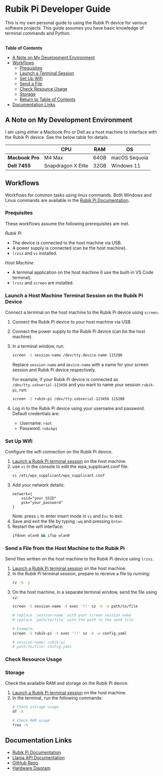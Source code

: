 # Rubik Pi Developer Guide

This is my own personal guide to using the Rubik Pi device for various software projects. This guide assumes you have basic knowledge of terminal commands and Python.<br><br>

**Table of Contents**
- [A Note on My Development Environment](#a-note-on-my-development-environment)
- [Workflows](#workflows)
    - [Prequisites](#prequisites)
    - [Launch a Terminal Session](#launch-a-terminal-session)
    - [Set Up Wifi](#set-up-wifi)
    - [Send a File](#send-a-file)
    - [Check Resource Usage](#check-resource-usage)
    - [Storage](#storage)
    - [Return to Table of Contents](#table-of-contents)
- [Documentation Links](#documentation-links)

## A Note on My Development Environment
I am using either a Macbook Pro or Dell as a host machine to interface with the Rubik Pi device. See the below table for details.

|               | CPU                | RAM      | OS                  |
|---------------|--------------------|----------|----------------------|
| **Macbook Pro**   | M4 Max             | 64GB     | macOS Sequoia  |
| **Dell 7455**     | Snapdragon X Elite | 32GB     | Windows 11           |

## Workflows
Workflows for common tasks using linux commands. Both Windows and Linux commands are available in the [Rubik Pi Documentation](https://www.thundercomm.com/rubik-pi-3/en/docs/rubik-pi-3-user-manual/).

### Prequisites
These workflows assume the following prerequisites are met.

*Rubik Pi*
- The device is connected to the host machine via USB.
- A power supply is connected (can be the host machine).
- `lrzsz` and `vi` installed.

*Host Machine*
- A terminal application on the host machine (I use the built-in VS Code terminal).
- `lrzsz` and `screen` are installed.

### Launch a Host Machine Terminal Session on the Rubik Pi Device
Connect a terminal on the host machine to the Rubik Pi device using `screen`.
1. Connect the Rubik Pi device to your host machine via USB.
2. Connect the power supply to the Rubik Pi device (can be the host machine).
3. In a terminal window, run:
    ```bash
    screen -S session-name /dev/tty.device-name 115200
    ```
    Replace `session-name` and `device-name` with a name for your screen session and Rubik Pi device respectively.

    For example, if your Rubik Pi device is connected as `/dev/tty.usbserial-123456` and you want to name your session `rubik-pi`, run:
    ```bash
    screen -S rubik-pi /dev/tty.usbserial-123456 115200
    ```
4. Log in to the Rubik Pi device using your username and password.
    Default credentials are:
    - Username: `root`
    - Password: `rubikpi`

### Set Up Wifi
Configure the wifi connection on the Rubik Pi device.
1. [Launch a Rubik Pi terminal session](#launch-a-host-machine-terminal-session-on-the-rubik-pi-device) on the host machine.
2. use `vi` in the console to edit the wpa_supplicant.conf file:
    ```bash
    vi /etc/wpa_supplicant/wpa_supplicant.conf
    ```
3. Add your network details:
    ```config
    network={
        ssid="your_SSID"
        psk="your_password"
    }
    ```
    Note: press `i` to enter insert mode in `vi` and `Esc` to exit.
4. Save and exit the file by typing `:wq` and pressing `Enter`.
5. Restart the wifi interface:
    ```bash
    ifdown wlan0 && ifup wlan0
    ```

### Send a File from the Host Machine to the Rubik Pi
Send files written on the host machine to the Rubik Pi device using `lrzsz`.
1. [Launch a Rubik Pi terminal session](#launch-a-host-machine-terminal-session-on-the-rubik-pi-device) on the host machine.
2. In the Rubik Pi terminal session, prepare to receive a file by running:
    ```bash
    rz -b -y
    ```
2. On the host machine, in a separate terminal window, send the file using `sz`:
    ```bash
    screen -S session-name -X exec '!!' sz -b -e path/to/file

    # replace `session-name` with your screen session name
    # replace `path/to/file` with the path to the send file

    # Example:
    screen -S rubik-pi -X exec '!!' sz -b -e config.yaml

    # session-name: rubik-pi
    # path/to/file: config.yaml
    ```

### Check Resource Usage
### Storage
Check the available RAM and storage on the Rubik Pi device.
1. [Launch a Rubik Pi terminal session](#launch-a-host-machine-terminal-session-on-the-rubik-pi-device) on the host machine.
2. In the terminal, run the following commands:
    ```bash
    # Check storage usage
    df -h

    # Check RAM usage
    free -h
    ```

## Documentation Links
- [Rubik Pi Documentation](https://www.thundercomm.com/rubik-pi-3/en/docs/rubik-pi-3-user-manual/)
- [Llama API Documentation](https://llama.developer.meta.com/docs/overview/)
- [GitHub Repo](https://github.com/thatrandomfrenchdude/rubik)
- [Hardware Diagram](https://www.thundercomm.com/rubik-pi-3/en/docs/rubik-pi-3-user-manual/1.0.0-a/peripherals-and-interfaces/)